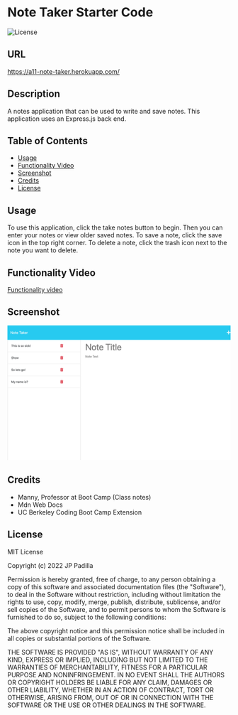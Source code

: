 # Note Taker Starter Code

![License](https://img.shields.io/badge/license-MIT-blue.svg)

## URL 

https://a11-note-taker.herokuapp.com/

## Description

A notes application that can be used to write and save notes. This application uses an Express.js back end. 

## Table of Contents

  - [Usage](#usage)
  - [Functionality Video](#functionality-video)
  - [Screenshot](#screenshot)
  - [Credits](#credits)
  - [License](#license)

## Usage

To use this application, click the take notes button to begin. Then you can enter your notes or view older saved notes. To save a note, click the save icon in the top right corner. To delete a note, click the trash icon next to the note you want to delete.

## Functionality Video

[Functionality video](https://drive.google.com/file/d/1DeK0coSmxheEvSAGqRQwzWHWiVmqHFNV/view "Video Walkthrough")


## Screenshot

![A picture of the logo](public/assets/images/localhost_3001_notes.png "Generated Logo")

## Credits
 - Manny, Professor at Boot Camp (Class notes)
 - Mdn Web Docs
 - UC Berkeley Coding Boot Camp Extension

## License

MIT License

Copyright (c) 2022 JP Padilla

Permission is hereby granted, free of charge, to any person obtaining a copy of this software and associated documentation files (the "Software"), to deal in the Software without restriction, including without limitation the rights to use, copy, modify, merge, publish, distribute, sublicense, and/or sell copies of the Software, and to permit persons to whom the Software is furnished to do so, subject to the following conditions:

The above copyright notice and this permission notice shall be included in all copies or substantial portions of the Software.

THE SOFTWARE IS PROVIDED "AS IS", WITHOUT WARRANTY OF ANY KIND, EXPRESS OR IMPLIED, INCLUDING BUT NOT LIMITED TO THE WARRANTIES OF MERCHANTABILITY, FITNESS FOR A PARTICULAR PURPOSE AND NONINFRINGEMENT. IN NO EVENT SHALL THE AUTHORS OR COPYRIGHT HOLDERS BE LIABLE FOR ANY CLAIM, DAMAGES OR OTHER LIABILITY, WHETHER IN AN ACTION OF CONTRACT, TORT OR OTHERWISE, ARISING FROM, OUT OF OR IN CONNECTION WITH THE SOFTWARE OR THE USE OR OTHER DEALINGS IN THE SOFTWARE.



